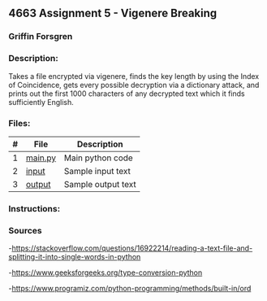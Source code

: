 ## 4663 Assignment 5 - Vigenere Breaking
### Griffin Forsgren
### Description:
Takes a file encrypted via vigenere, finds the key length by using the Index of Coincidence, gets every possible decryption via a dictionary attack, and prints out the first 1000 characters of any decrypted text which it finds sufficiently English. 

### Files:
|   #   | File                       | Description                                                |
| :---: | -------------------------- | ---------------------------------------------------------- |
|   1   | [main.py](./break_vig.py)  | Main python code                                           |
|   2   | [input](./inputfile.txt)   | Sample input text                                          |
|   3   | [output](./output.txt)     | Sample output text                                         |

### Instructions:

### Sources
-https://stackoverflow.com/questions/16922214/reading-a-text-file-and-splitting-it-into-single-words-in-python

-https://www.geeksforgeeks.org/type-conversion-python

-https://www.programiz.com/python-programming/methods/built-in/ord
